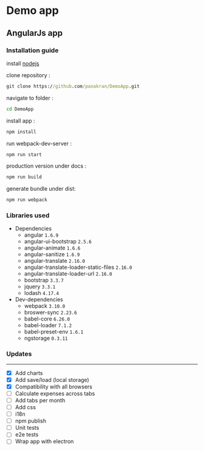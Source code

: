 # Demo app

## AngularJs app

### Installation guide

install [nodejs](https://nodejs.org/en/)

clone repository :

```cmd
git clone https://github.com/panakran/DemoApp.git
```

navigate to folder :

```cmd
cd DemoApp
```

install app :

```cmd
npm install
```

run webpack-dev-server  :

```cmd
npm run start
```

production version under docs :

```cmd
npm run build
```

generate bundle under dist:

```cmd
npm run webpack
```

### Libraries used

+ Dependencies
    - angular `1.6.9`
    - angular-ui-bootstrap `2.5.6`
    - angular-animate `1.6.6`
    - angular-sanitize `1.6.9`
    - angular-translate `2.16.0`
    - angular-translate-loader-static-files `2.16.0`
    - angular-translate-loader-url `2.16.0`
    - bootstrap `3.3.7`
    - jquery `3.3.1`
    - lodash `4.17.4`
+ Dev-dependencies
    - webpack `3.10.0`
    - broswer-sync `2.23.6`
    - babel-core `6.26.0`
    - babel-loader `7.1.2`
    - babel-preset-env `1.6.1`
    - ngstorage `0.3.11`

### Updates

---

- [x] Add charts
- [x] Add save/load (local storage)
- [x] Compatibility with all browsers
- [ ] Calculate expenses across tabs
- [ ] Add tabs per month
- [ ] Add css
- [ ] i18n
- [ ] npm publish
- [ ] Unit tests
- [ ] e2e tests
- [ ] Wrap app with electron
